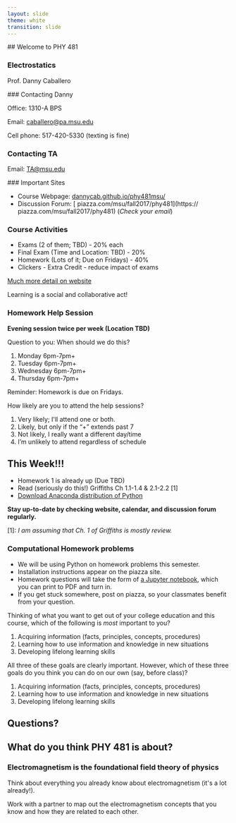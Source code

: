 ```yaml
---
layout: slide
theme: white
transition: slide
---
```


<section data-markdown>
## Welcome to PHY 481

### Electrostatics

Prof. Danny Caballero

</section>

<section data-markdown>
### Contacting Danny

Office: 1310-A BPS

Email: <caballero@pa.msu.edu>

Cell phone: 517-420-5330 (texting is fine)

### Contacting TA

Email: <TA@msu.edu>

</section>

<section data-markdown>
### Important Sites

* Course Webpage: [dannycab.github.io/phy481msu/](http://dannycab.github.io/phy481msu_f2017/)
* Discussion Forum: [
piazza.com/msu/fall2017/phy481](https://
piazza.com/msu/fall2017/phy481) (*Check your email*)

</section>

<section data-markdown>

### Course Activities
* Exams (2 of them; TBD) - 20% each
* Final Exam (Time and Location: TBD) - 20%
* Homework (Lots of it; Due on Fridays) - 40%
* Clickers - Extra Credit - reduce impact of exams

[Much more detail on website](http://dannycab.github.io/phy481msu/)

</section>

<section data-markdown>

Learning is a social and collaborative act!

### Homework Help Session

**Evening session twice per week (Location TBD)**

Question to you: When should we do this?

1. Monday 6pm-7pm+
2. Tuesday 6pm-7pm+
3. Wednesday 6pm-7pm+
4. Thursday 6pm-7pm+

Reminder: Homework is due on Fridays.

</section>

<section data-markdown>

How likely are you to attend the help sessions?

1. Very likely; I'll attend one or both.
2. Likely, but only if the “+” extends past 7
3. Not likely, I really want a different day/time
4. I’m unlikely to attend regardless of schedule

</section>

<section data-markdown>

## This Week!!!

* Homework 1 is already up (Due TBD)
* Read (seriously do this!) Griffiths Ch 1.1-1.4 & 2.1-2.2 [1]
* [Download Anaconda distribution of Python](https://www.continuum.io/downloads)

**Stay up-to-date by checking website, calendar, and discussion forum regularly.**

[1]: *I am assuming that Ch. 1 of Griffiths is mostly review.*

</section>

<section data-markdown>

### Computational Homework problems

* We will be using Python on homework problems this semester.
* Installation instructions appear on the piazza site.
* Homework questions will take the form of [a Jupyter notebook](https://github.com/dannycab/phy481msu/blob/gh-pages/jupyter/HW1-GradientProblem.ipynb), which you can print to PDF and turn in.
* If you get stuck somewhere, post on piazza, so your classmates benefit from your question.

</section>


<section data-markdown>

Thinking of what you want to get out of your college education and this course, which of the following is *most* important to you?

1. Acquiring information (facts, principles, concepts, procedures)
2. Learning how to use information and knowledge in new situations
3. Developing lifelong learning skills

</section>

<section data-markdown>

All three of these goals are clearly important. However,  which of these three goals do you think you can do on our own (say, before class)?

1. Acquiring information (facts, principles, concepts, procedures)
2. Learning how to use information and knowledge in new situations
3. Developing lifelong learning skills

</section>

<section data-markdown>

# Questions?

</section>

<section data-markdown>

## What do you think PHY 481 is about?

</section>

<section data-markdown>

### Electromagnetism is the foundational field theory of physics

Think about everything you already know about electromagnetism (it's a lot already!).

Work with a partner to map out the electromagnetism concepts that you know and how they are related to each other.

</section>
